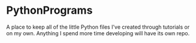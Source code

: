 # PythonPrograms
A place to keep all of the little Python files I've created through tutorials or on my own. Anything I spend more time developing will have its own repo.
